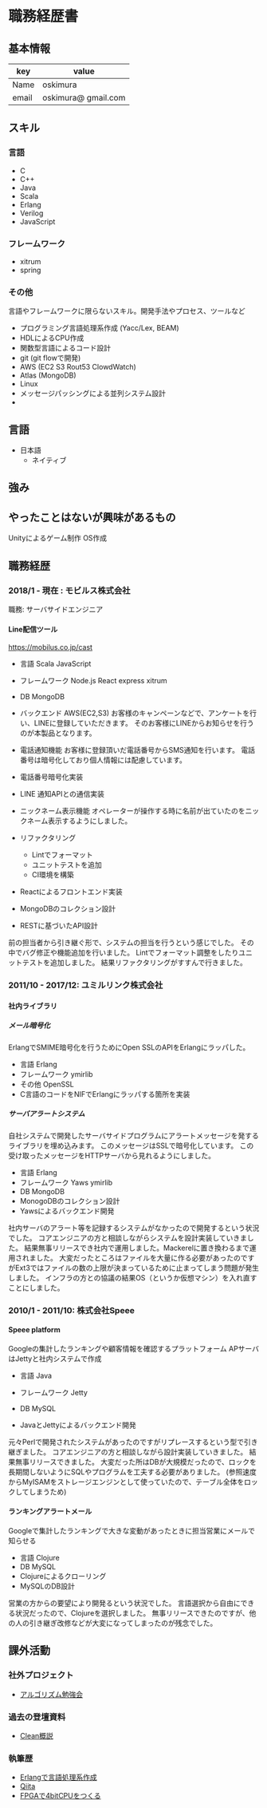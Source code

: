 # 職務経歴書

## 基本情報

|key|value|
|---|-----|
|Name|oskimura|
|email|oskimura@ gmail.com|

## スキル
### 言語
- C
- C++
- Java
- Scala
- Erlang
- Verilog
- JavaScript

### フレームワーク

- xitrum
- spring

### その他

 言語やフレームワークに限らないスキル。開発手法やプロセス、ツールなど
 
 - プログラミング言語処理系作成 (Yacc/Lex, BEAM)
 - HDLによるCPU作成
 - 関数型言語によるコード設計
 - git (git flowで開発)
 - AWS (EC2 S3 Rout53 ClowdWatch)
 - Atlas (MongoDB)
 - Linux 
 - メッセージパッシングによる並列システム設計
 - 
 
## 言語

- 日本語
  - ネイティブ

## 強み

## やったことはないが興味があるもの
Unityによるゲーム制作
OS作成

## 職務経歴

### 2018/1 - 現在 : モビルス株式会社

職務: サーバサイドエンジニア

#### Line配信ツール

https://mobilus.co.jp/cast

- 言語 Scala JavaScript
- フレームワーク Node.js React express xitrum
- DB MongoDB
- バックエンド AWS(EC2,S3)
お客様のキャンペーンなどで、アンケートを行い、LINEに登録していただきます。
そのお客様にLINEからお知らせを行うのが本製品となります。
- 電話通知機能
お客様に登録頂いだ電話番号からSMS通知を行います。
電話番号は暗号化しており個人情報には配慮しています。

- 電話番号暗号化実装
- LINE 通知APIとの通信実装

- ニックネーム表示機能
オペレーターが操作する時に名前が出ていたのをニックネーム表示するようにしました。

- リファクタリング
  - Lintでフォーマット
  - ユニットテストを追加
  - CI環境を構築
- Reactによるフロントエンド実装
- MongoDBのコレクション設計
- RESTに基づいたAPI設計

前の担当者から引き継ぐ形で、システムの担当を行うという感じでした。
その中でバグ修正や機能追加を行いました。
Lintでフォーマット調整をしたりユニットテストを追加しました。
結果リファクタリングがすすんで行きました。


### 2011/10 - 2017/12: ユミルリンク株式会社 

#### 社内ライブラリ

##### メール暗号化
ErlangでSMIME暗号化を行うためにOpen SSLのAPIをErlangにラッパした。
- 言語 Erlang
- フレームワーク ymirlib
- その他 OpenSSL
- C言語のコードをNIFでErlangにラッパする箇所を実装

##### サーバアラートシステム

自社システムで開発したサーバサイドプログラムにアラートメッセージを発するライブラリを埋め込みます。
このメッセージはSSLで暗号化しています。
この受け取ったメッセージをHTTPサーバから見れるようにしました。

- 言語 Erlang
- フレームワーク Yaws ymirlib
- DB MongoDB
- MonogoDBのコレクション設計
- Yawsによるバックエンド開発

社内サーバのアラート等を記録するシステムがなかったので開発するという状況でした。
コアエンジニアの方と相談しながらシステムを設計実装していきました。
結果無事リリースでき社内で運用しました。Mackerelに置き換わるまで運用されました。
大変だったところはファイルを大量に作る必要があったのですがExt3ではファイルの数の上限が決まっているために止まってしまう問題が発生しました。
インフラの方との協議の結果OS（というか仮想マシン）を入れ直すことにしました。

### 2010/1 - 2011/10: 株式会社Speee

#### Speee platform

Googleの集計したランキングや顧客情報を確認するプラットフォーム
APサーバはJettyと社内システムで作成

- 言語 Java
- フレームワーク Jetty
- DB MySQL

- JavaとJettyによるバックエンド開発

元々Perlで開発されたシステムがあったのですがリプレースするという型で引き継ぎました。
コアエンジニアの方と相談しながら設計実装していきました。
結果無事リリースできました。
大変だった所はDBが大規模だったので、ロックを長期間しないようにSQLやプログラムを工夫する必要がありました。
(参照速度からMyISAMをストレージエンジンとして使っていたので、テーブル全体をロックしてしまうため)

#### ランキングアラートメール

Googleで集計したランキングで大きな変動があったときに担当営業にメールで知らせる

- 言語 Clojure
- DB MySQL
- Clojureによるクローリング
- MySQLのDB設計

営業の方からの要望により開発るという状況でした。
言語選択から自由にできる状況だったので、Clojureを選択しました。
無事リリースできたのですが、他の人の引き継ぎ改修などが大変になってしまったのが残念でした。

## 課外活動

### 社外プロジェクト
* [アルゴリズム勉強会](https://algorithm.connpass.com/)

### 過去の登壇資料
* [Clean概説](https://www.slideshare.net/oskimura/clean-8554744)

### 執筆歴
* [Erlangで言語処理系作成](https://www.amazon.co.jp/Erlang%E3%81%A7%E8%A8%80%E8%AA%9E%E5%87%A6%E7%90%86%E7%B3%BB%E4%BD%9C%E6%88%90-oskimura/dp/4873100593/ref=sr_1_4?__mk_ja_JP=%E3%82%AB%E3%82%BF%E3%82%AB%E3%83%8A&dchild=1&keywords=erlang&qid=1602397288&s=books&sr=1-4)
* [Qiita](https://qiita.com/oskimura)
* [FPGAで4bitCPUをつくる](https://booth.pm/ja/items/1860724)
